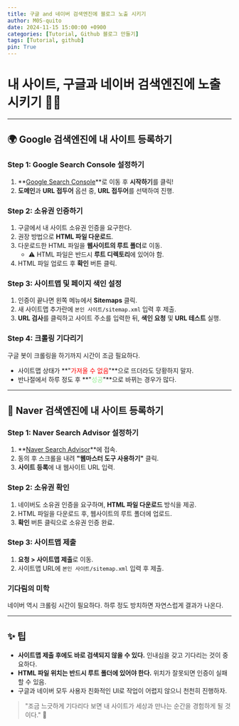 ```yaml
---
title: 구글 and 네이버 검색엔진에 블로그 노출 시키기
author: M0S-quito
date: 2024-11-15 15:00:00 +0900
categories: [Tutorial, Github 블로그 만들기]
tags: [Tutorial, github]
pin: True
---
```


# 내 사이트, 구글과 네이버 검색엔진에 노출시키기 🕵️‍♂️

---

## 🌍 Google 검색엔진에 내 사이트 등록하기

### Step 1: Google Search Console 설정하기
1. **[Google Search Console](https://search.google.com/search-console/about)**로 이동 후 **시작하기**를 클릭!
2. **도메인**과 **URL 접두어** 옵션 중, **URL 접두어**를 선택하여 진행.

### Step 2: 소유권 인증하기
1. 구글에서 내 사이트 소유권 인증을 요구한다.
2. 권장 방법으로 **HTML 파일 다운로드**.
3. 다운로드한 HTML 파일을 **웹사이트의 루트 폴더**로 이동.
   - ⚠️ HTML 파일은 반드시 **루트 디렉토리**에 있어야 함.
4. HTML 파일 업로드 후 **확인** 버튼 클릭.

### Step 3: 사이트맵 및 페이지 색인 설정
1. 인증이 끝나면 왼쪽 메뉴에서 **Sitemaps** 클릭.
2. 새 사이트맵 추가란에 `본인 사이트/sitemap.xml` 입력 후 제출.
3. **URL 검사**를 클릭하고 사이트 주소를 입력한 뒤, **색인 요청** 및 **URL 테스트** 실행.

### Step 4: 크롤링 기다리기
구글 봇이 크롤링을 하기까지 시간이 조금 필요하다.
- 사이트맵 상태가 **"<span style="color:red">가져올 수 없음</span>"**으로 뜨더라도 당황하지 말자.
- 반나절에서 하루 정도 후 **"<span style="color:lightgreen">성공</span>"**으로 바뀌는 경우가 많다.

---

## 🌟 Naver 검색엔진에 내 사이트 등록하기

### Step 1: Naver Search Advisor 설정하기
1. **[Naver Search Advisor](https://searchadvisor.naver.com/)**에 접속.
2. 동의 후 스크롤을 내려 **"웹마스터 도구 사용하기"** 클릭.
3. **사이트 등록**에 내 웹사이트 URL 입력.

### Step 2: 소유권 확인
1. 네이버도 소유권 인증을 요구하며, **HTML 파일 다운로드** 방식을 제공.
2. HTML 파일을 다운로드 후, 웹사이트의 루트 폴더에 업로드.
3. **확인** 버튼 클릭으로 소유권 인증 완료.

### Step 3: 사이트맵 제출
1. **요청 > 사이트맵 제출**로 이동.
2. 사이트맵 URL에 `본인 사이트/sitemap.xml` 입력 후 제출.

### 기다림의 미학
네이버 역시 크롤링 시간이 필요하다. 하루 정도 방치하면 자연스럽게 결과가 나온다.

---

## ✨ 팁
- **사이트맵 제출 후에도 바로 검색되지 않을 수 있다.** 인내심을 갖고 기다리는 것이 중요하다.
- **HTML 파일 위치는 반드시 루트 폴더에 있어야 한다.** 위치가 잘못되면 인증이 실패할 수 있음.
- 구글과 네이버 모두 사용자 친화적인 UI로 작업이 어렵지 않으니 천천히 진행하자.

> "조금 느긋하게 기다리다 보면 내 사이트가 세상과 만나는 순간을 경험하게 될 것이다." 🚀





